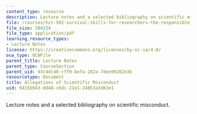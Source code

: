 ```yaml
---
content_type: resource
description: Lecture notes and a selected bibliography on scientific misconduct.
file: /courses/hst-502-survival-skills-for-researchers-the-responsible-conduct-of-research-spring-2003/9d15b943dd48c6dc21e124053a3d63e1_8allegationsofScie.pdf
file_size: 204224
file_type: application/pdf
learning_resource_types:
- Lecture Notes
license: https://creativecommons.org/licenses/by-nc-sa/4.0/
ocw_type: OCWFile
parent_title: Lecture Notes
parent_type: CourseSection
parent_uid: 93c4dc40-cff0-befa-282a-7dee99282e3b
resourcetype: Document
title: Allegations of Scientific Misconduct
uid: 9d15b943-dd48-c6dc-21e1-24053a3d63e1
---
```

Lecture notes and a selected bibliography on scientific misconduct.